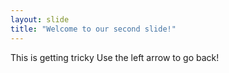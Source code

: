 ```yaml
---
layout: slide
title: "Welcome to our second slide!"
---
```

This is getting tricky
Use the left arrow to go back!
